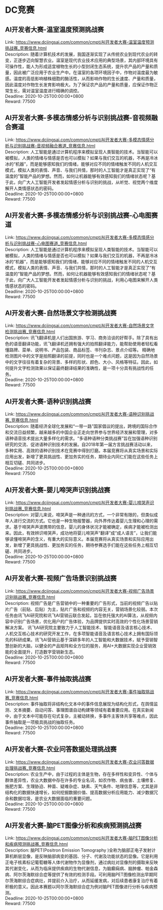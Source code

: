 # DC竞赛



## AI开发者大赛-温室温度预测挑战赛

Link: https://www.dcjingsai.com/common/cmpt/AI开发者大赛-温室温度预测挑战赛_竞赛信息.html  
Description: 随着计算机技术的发展，我国逐渐实现了从传统农业到现代农业的转变，正逐步迈向智慧农业。温室是现代农业技术应用的典型场景，其内部环境具有可操作性，能人为形成适宜植物生长的小型封闭生态系统，提升农产品的产量和质量，因此被广泛应用于农业生产中。在温室的各项环境因子中，作物对温度最为敏感。温度的高低影响植株细胞的酶活性，从而影响作物的生长速度、产量和质量，因此温度对作物生长发育影响极大。为了保证农产品的产量和质量，应保证作物正常生长，需对温室温度进行精确的调控。  
Deadline: 2020-10-25T00:00:00+0800  
Reward: 77500  


## AI开发者大赛-多模态情感分析与识别挑战赛-音视频融合赛道

Link: https://www.dcjingsai.com/common/cmpt/AI开发者大赛-多模态情感分析与识别挑战赛-音视频融合赛道_竞赛信息.html  
Description: 人工智能是通过计算机程序来模拟呈现人类智能的技术。当智能可以被模拟，人类的情绪与情感是否也可以模拟？如果与我们交互的机器，不再是冷冰冰的“机器”，而是能够感知我们的情绪，能够对应不同的情绪触发不同的人机交互模式，模拟人类的表情、声音、与我们共情，那时的人工智能才是真正实现了“有温度的”智能产品的梦想。然而，如何让机器能够有效感知我们的情绪状态呢？基于此，向广大人工智能开发者发起情感分析与识别的挑战，从听觉、视觉两个维度解开人类情感状态的密码。  
Deadline: 2020-10-25T00:00:00+0800  
Reward: 77500  


## AI开发者大赛-多模态情感分析与识别挑战赛-心电图赛道

Link: https://www.dcjingsai.com/common/cmpt/AI开发者大赛-多模态情感分析与识别挑战赛-心电图赛道_竞赛信息.html  
Description: 人工智能是通过计算机程序来模拟呈现人类智能的技术。当智能可以被模拟，人类的情绪与情感是否也可以模拟？如果与我们交互的机器，不再是冷冰冰的“机器”，而是能够感知我们的情绪，能够对应不同的情绪触发不同的人机交互模式，模拟人类的表情、声音、与我们共情，那时的人工智能才是真正实现了“有温度的”智能产品的梦想。然而，如何让机器能够有效感知我们的情绪状态呢？基于此，向广大人工智能开发者发起情感分析与识别的挑战，利用心电图来解开人类情感状态的密码。  
Deadline: 2020-10-25T00:00:00+0800  
Reward: 77500  


## AI开发者大赛-自然场景文字检测挑战赛

Link: https://www.dcjingsai.com/common/cmpt/AI开发者大赛-自然场景文字检测挑战赛_竞赛信息.html  
Description: 讯飞翻译机是人们出国旅游、学习、商务洽谈的好帮手。除了具有出色的语音翻译功能，讯飞翻译机还拥有强大的拍照翻译能力，能帮助使用者轻松看懂路牌、菜单、说明书、产品包装、商品标签、书刊杂志、景点介绍等。
精确地检测图片中的文字是拍照翻译的前提，同时也是一个难点问题，这是因为自然场景中的文字往往有着复杂的背景、多样的形状、颜色、大小、风格等特征。因此，如何提升文字检测效果以保证最终翻译结果的准确性，是一项十分具有挑战性的任务。  
Deadline: 2020-10-25T00:00:00+0800  
Reward: 77500  


## AI开发者大赛-语种识别挑战赛

Link: https://www.dcjingsai.com/common/cmpt/AI开发者大赛-语种识别挑战赛_竞赛信息.html  
Description: 随着经济全球化发展和“一带一路”国家倡议的提出，跨境的国际合作和交流日益频繁，越来越多的中国企业正走向世界参与世界经济发展和管理，对多语种语音技术提出大量多样化的需求。“多语种语种分类挑战赛”旨在加强语种识别研究的交流、促进语种识别技术的发展。自2018年第一届方言挑战赛活动以来，多种实用、高效的语种识别技术在竞赛中得到打磨。本届竞赛将从真实场景和实际应用出发，新增了更具挑战性、更加务实的任务，期待业内同仁们能在这些任务上相互切磋、共同进步。  
Deadline: 2020-10-25T00:00:00+0800  
Reward: 77500  


## AI开发者大赛-婴儿啼哭声识别挑战赛

Link: https://www.dcjingsai.com/common/cmpt/AI开发者大赛-婴儿啼哭声识别挑战赛_竞赛信息.html  
Description: 对婴儿来说，啼哭声是一种通讯的方式，一个非常有限的，但类似成年人进行交流的方式。它也是一种生物报警器，向外界传达着婴儿生理和心理的需求。基于啼哭声声波携带的信息，婴儿的身体状况才能被确定，疾病才能被检测出来。因此，有效辨识啼哭声，成功地将婴儿啼哭声“翻译”成“成人语言”，让我们能够读懂啼哭声的含义，有重大的实际意义。本届竞赛将从真实场景和实际应用出发，新增了更具挑战性、更加务实的任务，期待参赛选手们能在这些任务上相互切磋、共同进步。  
Deadline: 2020-10-25T00:00:00+0800  
Reward: 77500  


## AI开发者大赛-视频广告场景识别挑战赛

Link: https://www.dcjingsai.com/common/cmpt/AI开发者大赛-视频广告场景识别挑战赛_竞赛信息.html  
Description: 视频广告是广告营销中的一种重要的广告形式，当前的视频广告以贴片广告（前贴、后贴）为主，贴片广告和视频的内容无关，营销场景化较弱。本次任务由讯飞AI研究院和讯飞AI营销云联合发起，旨在依托强大的AI算法，从视频内容中识别广告场景，优化用户的广告体验，为品牌提供实时高效的个性化场景营销解决方案。
讯飞AI研究院主要致力于人工智能技术、智能语音及语言核心技术、人机交互核心技术的研究开发工作，在多项智能语音及语言核心技术上拥有国际领先的科研成果。讯飞AI营销云基于深耕多年的人工智能和大数据技术，赋予营销智慧创新的大脑，以健全的产品矩阵和全方位的服务，用AI+大数据实现企业营销效能的全面提升，打造数字营销新生态。  
Deadline: 2020-10-25T00:00:00+0800  
Reward: 77500  


## AI开发者大赛-事件抽取挑战赛

Link: https://www.dcjingsai.com/common/cmpt/AI开发者大赛-事件抽取挑战赛_竞赛信息.html  
Description: 事件抽取将非结构化文本中的事件信息展现为结构化形式，在舆情监测、文本摘要、自动问答、事理图谱自动构建等领域有着重要应用。在真实新闻中，由于文本中可能存在句式复杂，主被动转换，多事件主客体共享等难点，因此事件抽取是一项极具挑战的抽取任务。  
Deadline: 2020-10-25T00:00:00+0800  
Reward: 77500  


## AI开发者大赛-农业问答数据处理挑战赛

Link: https://www.dcjingsai.com/common/cmpt/AI开发者大赛-农业问答数据处理挑战赛_竞赛信息.html  
Description: 农业生产中，由于过程的主体是生物，存在多样性和变异性、个体与群体差异性，农业大数据中存在许多的专业名词，如农作物、病虫害、土壤修复、施肥方案、生理胁迫、种苗、疑难杂症、缺素、天气条件、地理信息等，尤其是非结构化的数据快速增长，如何挖掘数据价值、提高数据分析应用能力、减少数据冗余和数据垃圾，是农业大数据面临的重要问题。  
Deadline: 2020-10-25T00:00:00+0800  
Reward: 77500  


## AI开发者大赛-脑PET图像分析和疾病预测挑战赛

Link: https://www.dcjingsai.com/common/cmpt/AI开发者大赛-脑PET图像分析和疾病预测挑战赛_竞赛信息.html  
Description: 脑PET(Positron Emission Tomography )全称为脑部正电子发射计算机断层显像，是反映脑部病变的基因、分子、代谢及功能状态的显像。它是利用正电子核素标记葡萄糖等人体代谢物作为显像剂，通过病灶对显像剂的摄取来反映其代谢变化，从而为临床提供疾病的生物代谢信息，为脑癫痫病、脑肿瘤、帕金森病、阿尔茨海默综合症等提供了有效的检测手段。可利用脑PET图像检测出早期阿尔茨海默综合症病灶，并提前介入治疗，从而延缓发病，对后续患者康复治疗有着积极的意义。因此本赛题以阿尔茨海默综合症为例对脑PET图像进行分析与疾病预测。  
Deadline: 2020-10-25T00:00:00+0800  
Reward: 77500  


